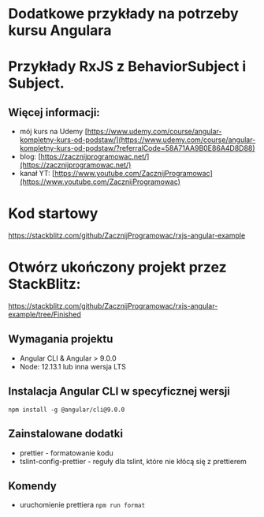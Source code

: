 # Dodatkowe przykłady na potrzeby kursu Angulara
# Przykłady RxJS z BehaviorSubject i Subject.

## Więcej informacji:
- mój kurs na Udemy [https://www.udemy.com/course/angular-kompletny-kurs-od-podstaw/](https://www.udemy.com/course/angular-kompletny-kurs-od-podstaw/?referralCode=58A71AA9B0E86A4D8D88)
- blog: [https://zacznijprogramowac.net/](https://zacznijprogramowac.net/)
- kanał YT: [https://www.youtube.com/ZacznijProgramowac](https://www.youtube.com/ZacznijProgramowac)

# Kod startowy
https://stackblitz.com/github/ZacznijProgramowac/rxjs-angular-example

# Otwórz ukończony projekt przez StackBlitz:
https://stackblitz.com/github/ZacznijProgramowac/rxjs-angular-example/tree/Finished

## Wymagania projektu
- Angular CLI & Angular > 9.0.0
- Node: 12.13.1 lub inna wersja LTS

## Instalacja Angular CLI w specyficznej wersji
`npm install -g @angular/cli@9.0.0`

## Zainstalowane dodatki
- prettier - formatowanie kodu
- tslint-config-prettier - reguły dla tslint, które nie kłócą się z prettierem

## Komendy
- uruchomienie prettiera `npm run format`
